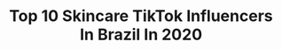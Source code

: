 ---
title: Top 10 Skincare TikTok Influencers In Brazil In 2020
description: >-
  Find top skincare TikTok influencers in Brazil in 2020. Most popular hashtags: #skincare #nails #skincareroutine #challenge.
platform: TikTok
profiles:
  - username: "janataffarel"
    fullname: >-
      Janaina Taffarel
    location: "Brazil"
    followers: 109889
    engagement: 1702
    commentsToLikes: 0.011415
    id: ck9aa7cocje4e0j78dxyx5vpg
    verified: true
    hashtags: "#beautyhacks, #morphe, #rubyrose, #foxyeyes"
  - username: "joriaaoliveira"
    fullname: >-
      ✨J O R I A ✨
    location: "Brazil"
    followers: 34288
    engagement: 1340
    commentsToLikes: 0.017845
    id: ck9ng9kkpf2hg0j78ocxd4lqk
    verified: false
    hashtags: "#brushesclean, #stabilo, #annewithane, #lunch"
  - username: "kimrosacuca"
    fullname: >-
      Kim RosaCuca 🐒
    location: "Brazil"
    followers: 2043860
    engagement: 1691
    commentsToLikes: 0.005942
    id: ck8s5iccofy2v0j78b5qils4i
    verified: true
    hashtags: "#makeuptime, #duet, #creative, #hairtips"
  - username: "snmedeiros"
    fullname: >-
      Suellen Medeiros
    location: "Brazil"
    followers: 32052
    engagement: 821
    commentsToLikes: 0.082560
    id: ckahzp1rh48d50i78odnznmt7
    verified: false
    hashtags: "#rumo10k, #natural, #cream, #quarentena"
  - username: "sophdelucca"
    fullname: >-
      sophia de lucca
    location: "Brazil"
    followers: 3482
    engagement: 1061
    commentsToLikes: 0.026001
    id: ckahwklbsr6if0i78csbsx5x3
    verified: false
    hashtags: "#watermelonsugar, #albumlookalike, #makeupchallenge, #challenge"
  - username: "julianalouiise"
    fullname: >-
      Juliana Louise
    location: "Brazil"
    followers: 6903
    engagement: 1220
    commentsToLikes: 0.015625
    id: ckai4z3p5q12l0i78vua0di1v
    verified: true
    hashtags: "#hairstyle, #hair, #cachostumblr, #curly"
  - username: "shaktijaniake"
    fullname: >-
      Shakti Janiake
    location: "Brazil"
    followers: 604740
    engagement: 1608
    commentsToLikes: 0.024535
    id: ck932hzh3jjjw0j78ir6gubv7
    verified: false
    hashtags: "#loco, #skincare, #ingles, #receita"
  - username: "laritreinke"
    fullname: >-
      laritreinke
    location: "Brazil"
    followers: 44500
    engagement: 1867
    commentsToLikes: 0.061823
    id: ckacg98pvu8w30i7853in61mq
    verified: false
    hashtags: "#imjustakid, #baratas, #blonde, #levelup"
  - username: "kahchancosplay"
    fullname: >-
      Camila Galvani
    location: "Brazil"
    followers: 11558
    engagement: 1684
    commentsToLikes: 0.036160
    id: cka0vlabqz17d0i78afjlzkba
    verified: false
    hashtags: "#quarentena, #izumisagiri, #cosplaymakeup, #dance"
  - username: "gabbysantanaof"
    fullname: >-
      Gabby
    location: "Brazil"
    followers: 3000
    engagement: 2135
    commentsToLikes: 0.022159
    id: ck8s5xuhyhxtn0j78ekjaidd0
    verified: false
    hashtags: "#beuaty, #sorry, #tikto, #leiaab"
---
